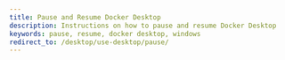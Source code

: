 ```yaml
---
title: Pause and Resume Docker Desktop
description: Instructions on how to pause and resume Docker Desktop
keywords: pause, resume, docker desktop, windows
redirect_to: /desktop/use-desktop/pause/
---
```

